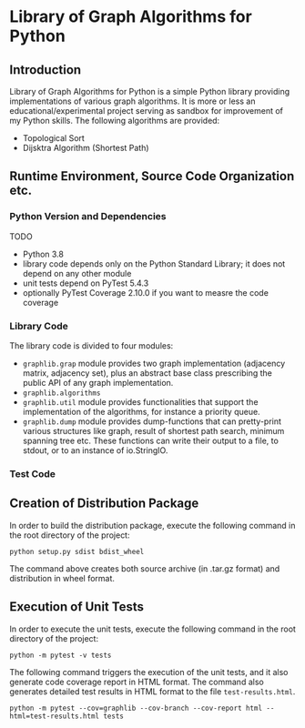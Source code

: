 # Library of Graph Algorithms for Python

## Introduction
Library of Graph Algorithms for Python is a simple Python library providing implementations of various graph algorithms. It is more or less an educational/experimental project serving as sandbox for improvement of my Python skills. The following algorithms are provided:
- Topological Sort
- Dijsktra Algorithm (Shortest Path)


## Runtime Environment, Source Code Organization etc.

### Python Version and Dependencies
TODO
- Python 3.8
- library code depends only on the Python Standard Library; it does not depend on any other module
- unit tests depend on PyTest 5.4.3
- optionally PyTest Coverage 2.10.0 if you want to measre the code coverage

### Library Code
The library code is divided to four modules:
- `graphlib.grap` module provides two graph implementation (adjacency matrix, adjacency set), plus
an abstract base class prescribing the public API of any graph implementation.
- `graphlib.algorithms`
- `graphlib.util` module provides functionalities that support the implementation of the algorithms, for instance a priority queue.
- `graphlib.dump` module provides dump-functions that can pretty-print various structures like graph, result of shortest path search, minimum spanning tree etc. These functions can write their output to a file, to stdout, or to an instance of io.StringIO.


### Test Code


## Creation of Distribution Package
In order to build the distribution package, execute the following command in the root directory of the project:
```
python setup.py sdist bdist_wheel
```

The command above creates both source archive (in .tar.gz format) and distribution in wheel format.


## Execution of Unit Tests
In order to execute the unit tests, execute the following command in the root directory of the project:
```
python -m pytest -v tests
```

The following command triggers the execution of the unit tests, and it also generate code coverage report in HTML format. The command also generates detailed test results in HTML format to the file `test-results.html`.
```
python -m pytest --cov=graphlib --cov-branch --cov-report html --html=test-results.html tests
```
